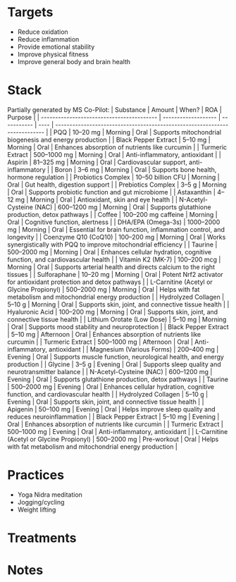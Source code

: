 # Targets
- Reduce oxidation
- Reduce inflammation
- Provide emotional stability
- Improve physical fitness
- Improve general body and brain health

# Stack
Partially generated by MS Co-Pilot:
| Substance                                 | Amount              | When?       | ROA  | Purpose                                                                    |
| ----------------------------------------- | ------------------- | ----------- | ---- | -------------------------------------------------------------------------- |
| PQQ                                       | 10–20 mg            | Morning     | Oral | Supports mitochondrial biogenesis and energy production                    |
| Black Pepper Extract                      | 5–10 mg             | Morning     | Oral | Enhances absorption of nutrients like curcumin                             |
| Turmeric Extract                          | 500–1000 mg         | Morning     | Oral | Anti-inflammatory, antioxidant                                             |
| Aspirin                                   | 81–325 mg           | Morning     | Oral | Cardiovascular support, anti-inflammatory                                  |
| Boron                                     | 3–6 mg              | Morning     | Oral | Supports bone health, hormone regulation                                   |
| Probiotics Complex                        | 10–50 billion CFU   | Morning     | Oral | Gut health, digestion support                                              |
| Prebiotics Complex                        | 3–5 g               | Morning     | Oral | Supports probiotic function and gut microbiome                             |
| Astaxanthin                               | 4–12 mg             | Morning     | Oral | Antioxidant, skin and eye health                                           |
| N-Acetyl-Cysteine (NAC)                   | 600–1200 mg         | Morning     | Oral | Supports glutathione production, detox pathways                            |
| Coffee                                    | 100–200 mg caffeine | Morning     | Oral | Cognitive function, alertness                                              |
| DHA/EPA (Omega-3s)                        | 1000–2000 mg        | Morning     | Oral | Essential for brain function, inflammation control, and longevity          |
| Coenzyme Q10 (CoQ10)                      | 100–200 mg          | Morning     | Oral | Works synergistically with PQQ to improve mitochondrial efficiency         |
| Taurine                                   | 500–2000 mg         | Morning     | Oral | Enhances cellular hydration, cognitive function, and cardiovascular health |
| Vitamin K2 (MK-7)                         | 100–200 mcg         | Morning     | Oral | Supports arterial health and directs calcium to the right tissues          |
| Sulforaphane                              | 10–20 mg            | Morning     | Oral | Potent Nrf2 activator for antioxidant protection and detox pathways        |
| L-Carnitine (Acetyl or Glycine Propionyl) | 500–2000 mg         | Morning     | Oral | Helps with fat metabolism and mitochondrial energy production              |
| Hydrolyzed Collagen                       | 5–10 g              | Morning     | Oral | Supports skin, joint, and connective tissue health                         |
| Hyaluronic Acid                           | 100–200 mg          | Morning     | Oral | Supports skin, joint, and connective tissue health                         |
| Lithium Orotate (Low Dose)                | 5–10 mg             | Morning     | Oral | Supports mood stability and neuroprotection                                |
| Black Pepper Extract                      | 5–10 mg             | Afternoon   | Oral | Enhances absorption of nutrients like curcumin                             |
| Turmeric Extract                          | 500–1000 mg         | Afternoon   | Oral | Anti-inflammatory, antioxidant                                             |
| Magnesium (Various Forms)                 | 200–400 mg          | Evening     | Oral | Supports muscle function, neurological health, and energy production       |
| Glycine                                   | 3–5 g               | Evening     | Oral | Supports sleep quality and neurotransmitter balance                        |
| N-Acetyl-Cysteine (NAC)                   | 600–1200 mg         | Evening     | Oral | Supports glutathione production, detox pathways                            |
| Taurine                                   | 500–2000 mg         | Evening     | Oral | Enhances cellular hydration, cognitive function, and cardiovascular health |
| Hydrolyzed Collagen                       | 5–10 g              | Evening     | Oral | Supports skin, joint, and connective tissue health                         |
| Apigenin                                  | 50–100 mg           | Evening     | Oral | Helps improve sleep quality and reduces neuroinflammation                  |
| Black Pepper Extract                      | 5–10 mg             | Evening     | Oral | Enhances absorption of nutrients like curcumin                             |
| Turmeric Extract                          | 500–1000 mg         | Evening     | Oral | Anti-inflammatory, antioxidant                                             |
| L-Carnitine (Acetyl or Glycine Propionyl) | 500–2000 mg         | Pre-workout | Oral | Helps with fat metabolism and mitochondrial energy production              |

# Practices
- Yoga Nidra meditation
- Jogging/cycling
- Weight lifting

# Treatments

# Notes